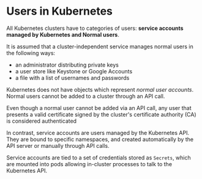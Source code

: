 # Users in Kubernetes

All Kubernetes clusters have to categories of users: **service accounts managed by Kubernetes and Normal users**.

It is assumed that a cluster-independent service manages normal users in the following ways:

- an administrator distributing private keys
- a user store like Keystone or Google Accounts
- a file with a list of usernames and passwords

Kubernetes does not have objects which represent *normal user accounts*. Normal users cannot be added to a cluster through an API call.

Even though a normal user cannot be added via an API call, any user that presents a valid certificate signed by the cluster's certificate authority (CA) is considered authenticated

In contrast, service accounts are users managed by the Kubernetes API. They are bound to specific namespaces, and created automatically by the API server or manually through API calls. 

Service accounts are tied to a set of credentials stored as ```Secrets```, which are mounted into pods allowing in-cluster processes to talk to the Kubernetes API.

